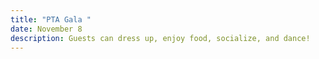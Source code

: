 ```yaml
---
title: "PTA Gala "
date: November 8
description: Guests can dress up, enjoy food, socialize, and dance!
---
```

